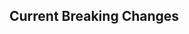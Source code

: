 <!--
    Please leave this section at the top of the breaking change documentation.

    New breaking changes should go under the section titled "Current Breaking Changes", and should adhere to the following format:

    ## Current Breaking Changes

    The following cmdlets were affected this release:

    **Get-AzureRmMetricDefinition**
    - The metric definitions are now retrieved from MDM. In this case, the records returned by this cmdlet are different even though the call remains the same.

    ```powershell
    # Old
  
    $s1 = Get-AzureRmMetricDefinition -res $resourceIdMetric -det
    write-host "Values: $s1"
    $s11 = $s1[0]
    write-host "First value: $s11"
    $metricName = $s11.Name
    
    $s2 = Get-AzureRmMetricDefinition -res $resourceIdMetric -met $metricName -det
    $s21 = $s2[0]
    write-host "Availabilities: $s21.MetricAvailabilities"
    
    write-host "Unit: $s21.Unit"
    write-host "ResourceId: $s21.ResourceId"
    write-host "Name: $s21.Name"
    write-host "PrimaryAggregationType: $s21.PrimaryAggregationType"
    write-host "Properties: $s21.Properties"
    
    $s22 = $s21.MetricAvailabilities[0]
    write-host "BlobLocation: $s22.BlobLocation"
    write-host "Location: $s22.Location"
    write-host "Retention: $s22.Retention"
    write-host "Timegrain: $s22.TimeGrain"

    # New

    # The call remains the same, but the returned values changed    
    $s1 = Get-AzureRmMetricDefinition -res $resourceIdMetric -det
    write-host "Values: $s1"
    $s11 = $s1[0]
    write-host "First value: $s11"
    
    # Notice name is now a LocalizableString
    $metricName = $s11.Name.Value
    
    $s2 = Get-AzureRmMetricDefinition -res $resourceIdMetric -met $metricName -det
    $s21 = $s2[0]
    write-host "Availabilities: $s21.MetricAvailabilities"
    
    # Notice there are no properties and name is now a LocalizableString
    write-host "Unit: $s21.Unit"
    write-host "ResourceId: $s21.ResourceId"
    write-host "Name: $s21.Name.Value"
    write-host "PrimaryAggregationType: $s21.PrimaryAggregationType"
    
    # Notice there are no BlobLocation or Location
    $s22 = $s21.MetricAvailabilities[0]
    write-host "Retention: $s22.Retention"
    write-host "Timegrain: $s22.TimeGrain"
    
    ```
    
  **Get-AzureRmMetric**
    - The metrics are now retrieved from MDM. The call and the returned records are different now.

    ```powershell
    # Old
    
    # The old syntax can be described this way: Get-AzureRmMEtric [-resourceid] string [-timeGrain] string [-detailedOutput] [-starttime string] [-endtime string] [-metricNames string [, string]*]
    # ResourceId and timeGrain are mandatory and positional
    # Other parameters are: StartTime (DateTime), EndTime (DateTime), MetricNames (array of strings), DetailedOutput (SwitchParameter).
    #   All of them are optional.
    $s1 = Get-AzureRmMetric $resourceIdMetric $timeGrain -det
    
    write-host "Values: $s1"
    
    $s11 = $s1[0]
    
    write-host "Dimension name: $s11.DimensionName"
    write-host "Dimension value: $s11.DimensionValue"
    write-host "End time: $s11.EndTime"
    write-host "Start time: $s11.StartTime"
    write-host "ResourceId: $s11.ResourceId"
    write-host "TimeGrain: $s11.TimeGrain"
    write-host "Unit: $s11.Unit"
    write-host "Metric values: $s11.MetricValues"

    # New
    
    # The new syntax can be described as follows: Get-AzureRmMetric [-resourceId] string [[-metricNames] string [, string]* [-timeGrain string] [-starttime string] [-endtime string] [-aggregationType string]] [-detailedOutput]
    # ResourceId remians mandatory and positional (position 0)
    # All the other parameters are now optional, including timeGrain (hence this is a breaking change)
    # There is a new parameter AggregationType with this values (None (default), Average, Count, Minimum, Maximum, Total)
    # MetricNames, when given, is positional (position 1) and enables the other parameters: TimeGrain, StartTime, EndTime, AggregationType
    #
    # The following two calls are now valid since resourceId remains mandatory and positional
    $s1 = Get-AzureRmMetric $resourceIdMetric -det
    $s1 = Get-AzureRmMetric -res $resourceIdMetric -det
  
    write-host "Values: $s1"
  
    # This calls now requires the argument -MetricNames to succeed. MetricName is also positional (position 1). TimeGrain becomes optional and it is only accepted if MetricNames is given.
    # If metricName is not given, no other parameter is accepted (except resourceId)
    $s2 = Get-AzureRmMetric $resourceIdMetric $metricName -time $timeGrain -det
    $s2 = Get-AzureRmMetric $resourceIdMetric $metricName -time $timeGrain -det -aggreg Maximum
    
    write-host "Values: $s2"
    
    $s21 = $s2[0]
    
    # The output shows a different structure: the name is a localizable string, and metric values is now called Data.
    # The contents of Data depend on the value of AggregationType (if given). If not given Data will contain the values for the default aggregation type which depends on the metric and how it was defined.
    write-host "Name: $s21.Name.Value"
    write-host "Unit: $s21.Unit"
    write-host "Data: $s21.Data"
    
    ```
    
    **Add-AzureRmMetricAlert**
    **Add-AzureRmWebtestAlert**
    - The output of these cmdlets will change from List<PObject> to a single object, not a list, that includes the requestId, status code, and the updated or newly created resource.
    
    ```powershell
    # Old
  
    $s1 = Add-AzureRmMetricAlertRule -Name chiricutin -Location "West US" -ResourceGroup $resourceGroup -TargetResourceId $resourceId -Operator GreaterThan -Threshold 2 -WindowSize 00:05:00 -MetricName Requests -Description "Pura Vida" -TimeAggre Total -Actions $eMailAction -disab
    if ($s1 -ne $null)
    {
      $r = $s1(0).RequestId
      $s = $s1(0).StatusCode
    }

    # New
    $s1 = Add-AzureRmMetricAlertRule -Name chiricutin -Location "West US" -ResourceGroup $resourceGroup -TargetResourceId $resourceId -Operator GreaterThan -Threshold 2 -WindowSize 00:05:00 -MetricName Requests -Description "Pura Vida" -TimeAggre Total -Actions $eMailAction -disab
    $r = $s1.RequestId
    $s = $s1.StatusCode
    $a = $s1.AlertRule
    
    ```

    ## Release X.0.0

    The following cmdlets were affected this release:

    **Cmdlet 1**
    - Description of what has changed

    ```powershell
    # Old
    # Sample of how the cmdlet was previously called

    # New
    # Sample of how the cmdlet should now be called
    ```

    Note: the above sections follow the template found in the link below: 

    https://github.com/Azure/azure-powershell/blob/dev/documentation/breaking-changes/breaking-change-template.md
-->

## Current Breaking Changes